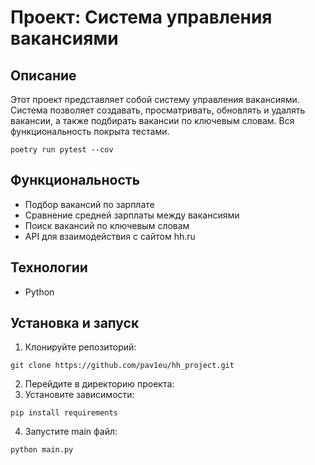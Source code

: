# Проект: Система управления вакансиями

## Описание
Этот проект представляет собой систему управления вакансиями. 
Система позволяет создавать, просматривать, обновлять и удалять вакансии, а также подбирать вакансии по ключевым словам.
Вся функциональность покрыта тестами.
```
poetry run pytest --cov
```

## Функциональность
- Подбор вакансий по зарплате
- Сравнение средней зарплаты между вакансиями
- Поиск вакансий по ключевым словам
- API для взаимодействия с сайтом hh.ru

## Технологии
- Python

## Установка и запуск
1. Клонируйте репозиторий:
```
git clone https://github.com/pav1eu/hh_project.git
```
2. Перейдите в директорию проекта:
3. Установите зависимости:
```
pip install requirements
```
4. Запустите main файл:
```
python main.py
```